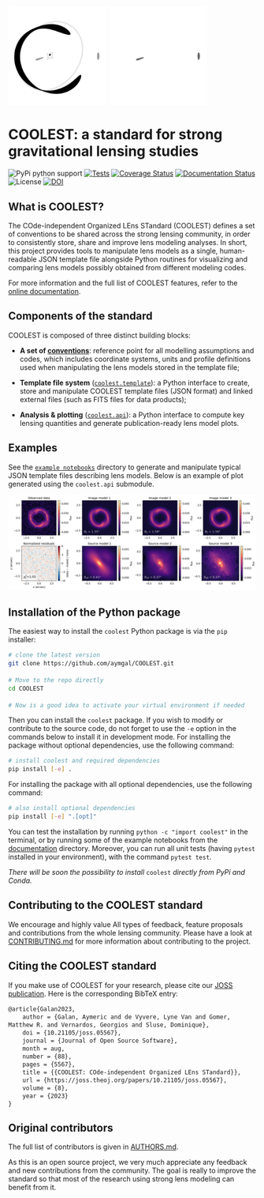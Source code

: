 <img src="docs/_static/coolest_logo.png#gh-light-mode-only" width="200" alt="COOLEST logo" />
<img src="docs/_static/coolest_logo_dark_bg.png#gh-dark-mode-only" width="200" alt="COOLEST logo" />

# COOLEST: a standard for strong gravitational lensing studies

![PyPi python support](https://img.shields.io/badge/Python-3.7-blue)
[![Tests](https://github.com/aymgal/COOLEST/actions/workflows/ci-tests.yml/badge.svg?branch=main)](https://github.com/aymgal/COOLEST/actions/workflows/ci-tests.yml)
[![Coverage Status](https://coveralls.io/repos/github/aymgal/COOLEST/badge.svg)](https://coveralls.io/github/aymgal/COOLEST)
[![Documentation Status](https://readthedocs.org/projects/coolest/badge/?version=latest)](https://coolest.readthedocs.io/en/latest/?badge=latest)
![License](https://img.shields.io/github/license/aymgal/COOLEST)
[![DOI](https://joss.theoj.org/papers/10.21105/joss.05567/status.svg)](https://doi.org/10.21105/joss.05567)

## What is COOLEST?

The COde-independent Organized LEns STandard (COOLEST) defines a set of conventions to be shared across the strong lensing community, in order to consistently store, share and improve lens modeling analyses. In short, this project provides tools to manipulate lens models as a single, human-readable JSON template file alongside Python routines for visualizing and comparing lens models possibly obtained from different modeling codes.

For more information and the full list of COOLEST features, refer to the [online documentation](https://coolest.readthedocs.io/en/latest/).

## Components of the standard

COOLEST is composed of three distinct building blocks:

- __A set of [conventions](docs/conventions.md)__: reference point for all modelling assumptions and codes, which includes coordinate systems, units and profile definitions used when manipulating the lens models stored in the template file;

- __Template file system__ ([`coolest.template`](coolest/template/)): a Python interface to create, store and manipulate COOLEST template files (JSON format) and linked external files (such as FITS files for data products);

- __Analysis & plotting__ ([`coolest.api`](coolest/template/)): a Python interface to compute key lensing quantities and generate publication-ready lens model plots.

## Examples

See the [`example notebooks`](docs/notebooks) directory to generate and manipulate typical JSON template files describing lens models. Below is an example of plot generated using the `coolest.api` submodule.

![Example lens model comparison using the COOLEST plotting and analysis capabilities](joss/coolest_plot_example.png)

## Installation of the Python package

The easiest way to install the `coolest` Python package is via the `pip` installer:
```bash
# clone the latest version
git clone https://github.com/aymgal/COOLEST.git

# Move to the repo directly
cd COOLEST

# Now is a good idea to activate your virtual environment if needed
```

Then you can install the `coolest` package. If you wish to modify or contribute to the source code, do not forget to use the `-e` option in the commands below to install it in development mode. For installing the package without optional dependencies, use the following command:
```bash
# install coolest and required dependencies
pip install [-e] .
```
For installing the package with all optional dependencies, use the following command:
```bash
# also install optional dependencies
pip install [-e] ".[opt]"
```

You can test the installation by running `python -c "import coolest"` in the terminal, or by running some of the example notebooks from the [documentation](docs/notebooks) directory. Moreover, you can run all unit tests (having `pytest` installed in your environment), with the command `pytest test`.

_There will be soon the possibility to install_ `coolest` _directly from PyPi and Conda._


## Contributing to the COOLEST standard

We encourage and highly value All types of feedback, feature proposals and contributions from the whole lensing community. Please have a look at [CONTRIBUTING.md](CONTRIBUTING.md) for more information about contributing to the project.

## Citing the COOLEST standard

If you make use of COOLEST for your research, please cite our [JOSS publication](https://joss.theoj.org/papers/10.21105/joss.05567). Here is the corresponding BibTeX entry:

```
@article{Galan2023,
    author = {Galan, Aymeric and de Vyvere, Lyne Van and Gomer, Matthew R. and Vernardos, Georgios and Sluse, Dominique},
    doi = {10.21105/joss.05567},
    journal = {Journal of Open Source Software},
    month = aug,
    number = {88},
    pages = {5567},
    title = {{COOLEST: COde-independent Organized LEns STandard}},
    url = {https://joss.theoj.org/papers/10.21105/joss.05567},
    volume = {8},
    year = {2023}
}
```

## Original contributors

The full list of contributors is given in [AUTHORS.md](AUTHORS.md).

As this is an open source project, we very much appreciate any feedback and new contributions from the community. The goal is really to improve the standard so that most of the research using strong lens modeling can benefit from it.
